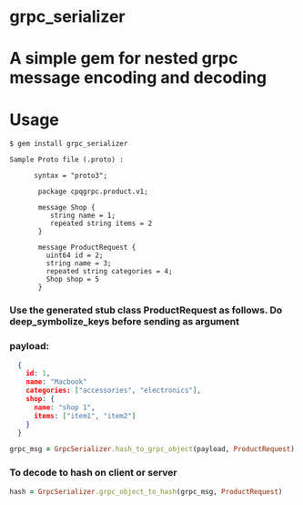 # grpc_serializer
# A simple gem for nested grpc message encoding and decoding

# Usage
`$ gem install grpc_serializer`

```
Sample Proto file (.proto) :

      syntax = "proto3";

       package cpqgrpc.product.v1;

       message Shop {
          string name = 1;   
          repeated string items = 2
       }

       message ProductRequest {
         uint64 id = 2;
         string name = 3;
         repeated string categories = 4;
         Shop shop = 5
       }
```

### Use the generated stub class ProductRequest as follows. Do deep_symbolize_keys before sending as argument
### payload:
```json
  {
    id: 1,
    name: "Macbook"
    categories: ["accessories", "electronics"],
    shop: {
      name: "shop 1",
      items: ["item1", "item2"]  
    }
  }
```

```ruby
grpc_msg = GrpcSerializer.hash_to_grpc_object(payload, ProductRequest)
```   
### To decode to hash on client or server

```ruby
hash = GrpcSerializer.grpc_object_to_hash(grpc_msg, ProductRequest)
```   
